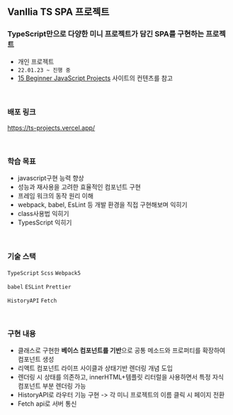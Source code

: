 ## Vanllia TS SPA 프로젝트

### TypeScript만으로 다양한 미니 프로젝트가 담긴 SPA를 구현하는 프로젝트
- 개인 프로젝트  
- `22.01.23 ~ 진행 중`
- [15 Beginner JavaScript Projects](https://dev.to/codefoxx/15-beginner-javascript-projects-to-improve-your-front-end-skills-5bcj) 사이트의 컨텐츠를 참고 

</br>

### 배포 링크
https://ts-projects.vercel.app/

</br>

### 학습 목표
- javascript구현 능력 향상
- 성능과 재사용을 고려한 효율적인 컴포넌트 구현
- 프레임 워크의 동작 원리 이해
- webpack, babel, EsLint 등 개발 환경을 직접 구현해보며 익히기
- class사용법 익히기
- TypesScript 익히기

</br>

### 기술 스택
`TypeScript` `Scss` `Webpack5`

`babel` `ESLint` `Prettier`

`HistoryAPI` `Fetch`

</br>

### 구현 내용
- 클래스로 구현한 **베이스 컴포넌트를 기반**으로 공통 메소드와 프로퍼티를 확장하여 컴포넌트 생성
- 리액트 컴포넌트 라이프 사이클과 상태기반 렌더링 개념 도입
- 렌더링 시 상태를 의존하고, innerHTML+템플릿 리터럴을 사용하면서 특정 자식 컴포넌트 부분 렌더링 가능
- HistoryAPI로 라우터 기능 구현 -> 각 미니 프로젝트의 이름 클릭 시 페이지 전환
- Fetch api로 서버 통신
